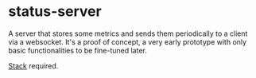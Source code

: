 # status-server

A server that stores some metrics and sends them periodically to a client via a websocket. It's a proof of concept, a very early prototype with only basic functionalities to be fine-tuned later. 

[Stack](https://docs.haskellstack.org/en/stable/README/) required. 
